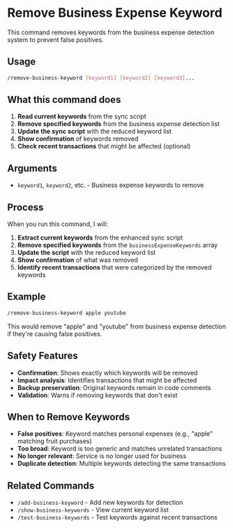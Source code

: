 # Remove Business Expense Keyword

This command removes keywords from the business expense detection system to prevent false positives.

## Usage

```bash
/remove-business-keyword [keyword1] [keyword2] [keyword3]...
```

## What this command does

1. **Read current keywords** from the sync script
2. **Remove specified keywords** from the business expense detection list
3. **Update the sync script** with the reduced keyword list
4. **Show confirmation** of keywords removed
5. **Check recent transactions** that might be affected (optional)

## Arguments

- `keyword1`, `keyword2`, etc. - Business expense keywords to remove

## Process

When you run this command, I will:

1. **Extract current keywords** from the enhanced sync script
2. **Remove specified keywords** from the `businessExpenseKeywords` array
3. **Update the script** with the reduced keyword list
4. **Show confirmation** of what was removed
5. **Identify recent transactions** that were categorized by the removed keywords

## Example

```bash
/remove-business-keyword apple youtube
```

This would remove "apple" and "youtube" from business expense detection if they're causing false positives.

## Safety Features

- **Confirmation**: Shows exactly which keywords will be removed
- **Impact analysis**: Identifies transactions that might be affected
- **Backup preservation**: Original keywords remain in code comments
- **Validation**: Warns if removing keywords that don't exist

## When to Remove Keywords

- **False positives**: Keyword matches personal expenses (e.g., "apple" matching fruit purchases)
- **Too broad**: Keyword is too generic and matches unrelated transactions
- **No longer relevant**: Service is no longer used for business
- **Duplicate detection**: Multiple keywords detecting the same transactions

## Related Commands

- `/add-business-keyword` - Add new keywords for detection
- `/show-business-keywords` - View current keyword list
- `/test-business-keywords` - Test keywords against recent transactions
